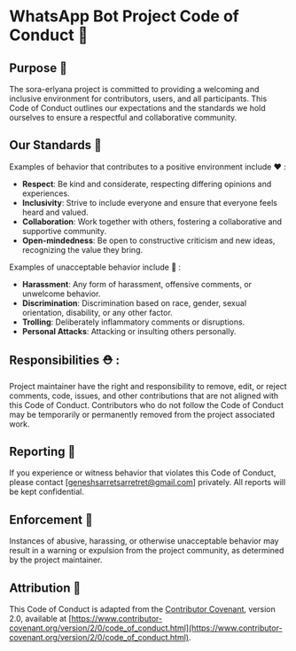 # WhatsApp Bot Project Code of Conduct 🤝

## Purpose 🎯

The sora-erlyana project is committed to providing a welcoming and inclusive environment for contributors, users, and all participants. This Code of Conduct outlines our expectations and the standards we hold ourselves to ensure a respectful and collaborative community.

## Our Standards 📐

Examples of behavior that contributes to a positive environment include ❤ :

-   **Respect**: Be kind and considerate, respecting differing opinions and experiences.
-   **Inclusivity**: Strive to include everyone and ensure that everyone feels heard and valued.
-   **Collaboration**: Work together with others, fostering a collaborative and supportive community.
-   **Open-mindedness**: Be open to constructive criticism and new ideas, recognizing the value they bring.

Examples of unacceptable behavior include 💢 :

-   **Harassment**: Any form of harassment, offensive comments, or unwelcome behavior.
-   **Discrimination**: Discrimination based on race, gender, sexual orientation, disability, or any other factor.
-   **Trolling**: Deliberately inflammatory comments or disruptions.
-   **Personal Attacks**: Attacking or insulting others personally.

## Responsibilities ⛑ :

Project maintainer have the right and responsibility to remove, edit, or reject comments, code, issues, and other contributions that are not aligned with this Code of Conduct. Contributors who do not follow the Code of Conduct may be temporarily or permanently removed from the project associated work.

## Reporting 🐞

If you experience or witness behavior that violates this Code of Conduct, please contact [geneshsarretsarretret@gmail.com] privately. All reports will be kept confidential.

## Enforcement 🤖

Instances of abusive, harassing, or otherwise unacceptable behavior may result in a warning or expulsion from the project community, as determined by the project maintainer.

## Attribution 📛

This Code of Conduct is adapted from the [Contributor Covenant](https://www.contributor-covenant.org), version 2.0, available at [https://www.contributor-covenant.org/version/2/0/code_of_conduct.html](https://www.contributor-covenant.org/version/2/0/code_of_conduct.html).
